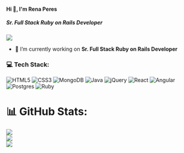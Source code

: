 #### Hi 👋, I'm Rena Peres
##### **Sr. Full Stack Ruby on Rails Developer**

[![](https://visitcount.itsvg.in/api?id=renaperes824&icon=0&color=0)](https://visitcount.itsvg.in)

- 🔭 I’m currently working on **Sr. Full Stack Ruby on Rails Developer**

### 💻 Tech Stack:
![HTML5](https://img.shields.io/badge/html5-%23E34F26.svg?style=flat&logo=html5&logoColor=white) ![CSS3](https://img.shields.io/badge/css3-%231572B6.svg?style=flat&logo=css3&logoColor=white) ![MongoDB](https://img.shields.io/badge/MongoDB-%234ea94b.svg?style=flat&logo=mongodb&logoColor=white) ![Java](https://img.shields.io/badge/java-%23ED8B00.svg?style=flat&logo=java&logoColor=white) ![jQuery](https://img.shields.io/badge/jquery-%230769AD.svg?style=flat&logo=jquery&logoColor=white) ![React](https://img.shields.io/badge/react-%2320232a.svg?style=flat&logo=react&logoColor=%2361DAFB) ![Angular](https://img.shields.io/badge/angular-%23DD0031.svg?style=flat&logo=angular&logoColor=white) ![Postgres](https://img.shields.io/badge/postgres-%23316192.svg?style=flat&logo=postgresql&logoColor=white) ![Ruby](https://img.shields.io/badge/ruby-%23CC342D.svg?style=flat&logo=ruby&logoColor=white)

# 📊 GitHub Stats:
![](https://github-readme-stats.vercel.app/api?username=renaperes824&theme=radical&hide_border=false&include_all_commits=true&count_private=false)<br/>
![](https://github-readme-streak-stats.herokuapp.com/?user=renaperes824&theme=radical&hide_border=false)<br/>
![](https://github-readme-stats.vercel.app/api/top-langs/?username=renaperes824&theme=radical&hide_border=false&include_all_commits=true&count_private=false&layout=compact)





